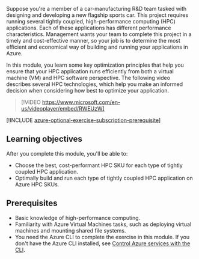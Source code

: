 Suppose you're a member of a car-manufacturing R&D team tasked with designing and developing a new flagship sports car. This project requires running several tightly coupled, high-performance computing (HPC) applications. Each of these applications has different performance characteristics. Management wants your team to complete this project in a timely and cost-effective manner, so your job is to determine the most efficient and economical way of building and running your applications in Azure.

In this module, you learn some key optimization principles that help you ensure that your HPC application runs efficiently from both a virtual machine (VM) and HPC software perspective. The following video describes several HPC technologies, which help you make an informed decision when considering how best to optimize your application.

> [!VIDEO https://www.microsoft.com/en-us/videoplayer/embed/RWEUzW]

[!INCLUDE [azure-optional-exercise-subscription-prerequisite](../../../includes/azure-optional-exercise-subscription-prerequisite.md)]

## Learning objectives

After you complete this module, you'll be able to:

- Choose the best, cost-performant HPC SKU for each type of tightly coupled HPC application.
- Optimally build and run each type of tightly coupled HPC application on Azure HPC SKUs.

## Prerequisites

- Basic knowledge of high-performance computing.
- Familiarity with Azure Virtual Machines tasks, such as deploying virtual machines and mounting shared file systems.
- You need the Azure CLI to complete the exercise in this module. If you don't have the Azure CLI installed, see [Control Azure services with the CLI](/training/modules/control-azure-services-with-cli/).
